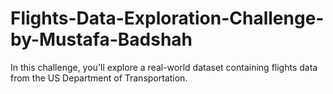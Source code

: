 # Flights-Data-Exploration-Challenge-by-Mustafa-Badshah
In this challenge, you'll explore a real-world dataset containing flights data from the US Department of Transportation.
